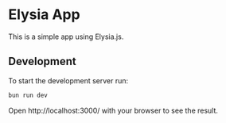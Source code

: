 # Elysia App

This is a simple app using Elysia.js.

## Development
To start the development server run:
```bash
bun run dev
```

Open http://localhost:3000/ with your browser to see the result.
